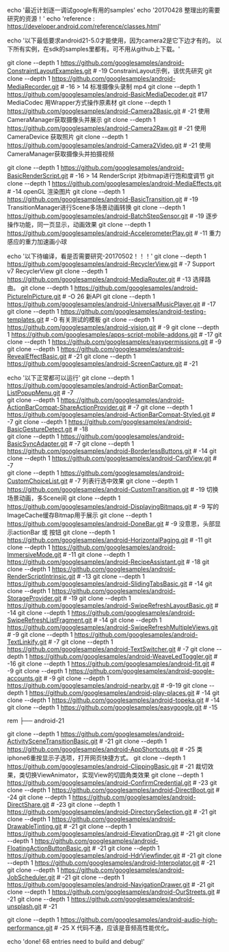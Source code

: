echo '最近计划逐一调试google有用的samples'
echo '20170428 整理出的需要研究的资源！'
echo 'reference : https://developer.android.com/reference/classes.html'

echo '以下最低要求android21-5.0才能使用，因为camera2是它下边才有的。    以下所有实例，在sdk的samples里都有。可不用从github上下载。'


git clone --depth 1 https://github.com/googlesamples/android-ConstraintLayoutExamples.git               # -19   ConstrainLayout示例，该优先研究
git clone --depth 1 https://github.com/googlesamples/android-MediaRecorder.git               # -16 > 14     标准摄像头录制 mp4
git clone --depth 1 https://github.com/googlesamples/android-BasicMediaDecoder.git            #17       MediaCodec 用Wrapper方式操作原素材
git clone --depth 1 https://github.com/googlesamples/android-Camera2Basic.git               # -21         使用CameraManager获取摄像头并展示
git clone --depth 1 https://github.com/googlesamples/android-Camera2Raw.git               # -21             使用CameraDevice 获取照片
git clone --depth 1 https://github.com/googlesamples/android-Camera2Video.git               # -21         使用CameraManager获取摄像头并拍摄视频


git clone --depth 1 https://github.com/googlesamples/android-BasicRenderScript.git               # -16 > 14 RenderScript 对bitmap进行饱和度调节
git clone --depth 1 https://github.com/googlesamples/android-MediaEffects.git               # -14      openGL 渲染图片
git clone --depth 1 https://github.com/googlesamples/android-BasicTransition.git               # -19     TransitionManager进行Scene多场景动画转换
git clone --depth 1 https://github.com/googlesamples/android-BatchStepSensor.git               # -19        逐步操作功能，同一页显示，动画效果
git clone --depth 1 https://github.com/googlesamples/android-AccelerometerPlay.git               # -11    重力感应的重力加速画小球


echo '以下待编译，看是否需要研究-20170502！！！'
git clone --depth 1 https://github.com/googlesamples/android-RecyclerView.git               # -7   Support v7 RecyclerView 
git clone --depth 1 https://github.com/googlesamples/android-MediaRouter.git               # -13   选择路由。
git clone --depth 1 https://github.com/googlesamples/android-PictureInPicture.git               # -O 26 新API
git clone --depth 1 https://github.com/googlesamples/android-UniversalMusicPlayer.git               # -17
git clone --depth 1 https://github.com/googlesamples/android-testing-templates.git               # -0  有关测试的模板
git clone --depth 1 https://github.com/googlesamples/android-vision.git               # -9
git clone --depth 1 https://github.com/googlesamples/apps-script-mobile-addons.git               # -17
git clone --depth 1 https://github.com/googlesamples/easypermissions.git               # -9
git clone --depth 1 https://github.com/googlesamples/android-RevealEffectBasic.git               # -21
git clone --depth 1 https://github.com/googlesamples/android-ScreenCapture.git               # -21


echo '以下正常都可以运行'
git clone --depth 1 https://github.com/googlesamples/android-ActionBarCompat-ListPopupMenu.git               # -7  
git clone --depth 1 https://github.com/googlesamples/android-ActionBarCompat-ShareActionProvider.git               # -7
git clone --depth 1 https://github.com/googlesamples/android-ActionBarCompat-Styled.git               # -7
git clone --depth 1 https://github.com/googlesamples/android-BasicGestureDetect.git               # -18     
git clone --depth 1 https://github.com/googlesamples/android-BasicSyncAdapter.git               # -7
git clone --depth 1 https://github.com/googlesamples/android-BorderlessButtons.git               # -14
git clone --depth 1 https://github.com/googlesamples/android-CardView.git               # -7   
git clone --depth 1 https://github.com/googlesamples/android-CustomChoiceList.git               # -7     列表行选中效果
git clone --depth 1 https://github.com/googlesamples/android-CustomTransition.git               # -19      切换场景动画，多Scene间
git clone --depth 1 https://github.com/googlesamples/android-DisplayingBitmaps.git               # -9        写的ImageCache缓存Bitmap用于展示
git clone --depth 1 https://github.com/googlesamples/android-DoneBar.git               # -9                没意思，头部显示actionBar 或 按钮
git clone --depth 1 https://github.com/googlesamples/android-HorizontalPaging.git               # -11
git clone --depth 1 https://github.com/googlesamples/android-ImmersiveMode.git               # -11
git clone --depth 1 https://github.com/googlesamples/android-RecipeAssistant.git               # -18
git clone --depth 1 https://github.com/googlesamples/android-RenderScriptIntrinsic.git               # -13
git clone --depth 1 https://github.com/googlesamples/android-SlidingTabsBasic.git               # -14
git clone --depth 1 https://github.com/googlesamples/android-StorageProvider.git               # -19
git clone --depth 1 https://github.com/googlesamples/android-SwipeRefreshLayoutBasic.git               # -14
git clone --depth 1 https://github.com/googlesamples/android-SwipeRefreshListFragment.git               # -14
git clone --depth 1 https://github.com/googlesamples/android-SwipeRefreshMultipleViews.git               # -9
git clone --depth 1 https://github.com/googlesamples/android-TextLinkify.git               # -7
git clone --depth 1 https://github.com/googlesamples/android-TextSwitcher.git               # -7
git clone --depth 1 https://github.com/googlesamples/android-WeaveLedToggler.git               # -16
git clone --depth 1 https://github.com/googlesamples/android-fit.git               # -9
git clone --depth 1 https://github.com/googlesamples/android-google-accounts.git               # -9
git clone --depth 1 https://github.com/googlesamples/android-nearby.git               # -9-19
git clone --depth 1 https://github.com/googlesamples/android-play-places.git               # -14
git clone --depth 1 https://github.com/googlesamples/android-topeka.git               # -14
git clone --depth 1 https://github.com/googlesamples/easygoogle.git               # -15


rem  ├── android-21

git clone --depth 1 https://github.com/googlesamples/android-ActivitySceneTransitionBasic.git               # -21
git clone --depth 1 https://github.com/googlesamples/android-AppShortcuts.git               # -25       类iphone6重按显示子选项，打开网页快捷方式。
git clone --depth 1 https://github.com/googlesamples/android-ClippingBasic.git               # -21        裁切效果，类切换ViewAnimator，实现View的切圆角类效果
git clone --depth 1 https://github.com/googlesamples/android-ConfirmCredential.git               # -23
git clone --depth 1 https://github.com/googlesamples/android-DirectBoot.git               # -24
git clone --depth 1 https://github.com/googlesamples/android-DirectShare.git               # -23
git clone --depth 1 https://github.com/googlesamples/android-DirectorySelection.git               # -21
git clone --depth 1 https://github.com/googlesamples/android-DrawableTinting.git               # -21
git clone --depth 1 https://github.com/googlesamples/android-ElevationDrag.git               # -21
git clone --depth 1 https://github.com/googlesamples/android-FloatingActionButtonBasic.git               # -21
git clone --depth 1 https://github.com/googlesamples/android-HdrViewfinder.git               # -21
git clone --depth 1 https://github.com/googlesamples/android-Interpolator.git               # -21
git clone --depth 1 https://github.com/googlesamples/android-JobScheduler.git               # -21
git clone --depth 1 https://github.com/googlesamples/android-NavigationDrawer.git               # -21
git clone --depth 1 https://github.com/googlesamples/android-OurStreets.git               # -21
git clone --depth 1 https://github.com/googlesamples/android-unsplash.git               # -21




git clone --depth 1 https://github.com/googlesamples/android-audio-high-performance.git               # -25 X    代码不通，应该是音频高性能优化。

echo 'done! 68 entries need to build and debug!'

